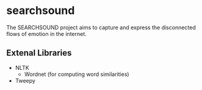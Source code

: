 # searchsound
The SEARCHSOUND project aims to capture and express the disconnected flows of emotion in the internet.

## Extenal Libraries
* NLTK
  * Wordnet (for computing word similarities)
* Tweepy
